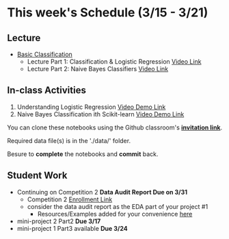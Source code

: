 # This week's Schedule (3/15 - 3/21)

## Lecture
+ [Basic Classification](https://docs.google.com/presentation/d/1LhrVq2Q9fnH5fU-X859qA2phK75GMFfhn9Svb7bjSO0/edit?usp=sharing)
  + Lecture Part 1: Classification & Logistic Regression [Video Link](https://www.dropbox.com/s/xyzk8u38dsczcup/classification_log_reg.mp4?dl=0)
  + Lecture Part 2: Naive Bayes Classifiers [Video Link](https://www.dropbox.com/s/k2px6bxaybceppx/naivebayes.mp4?dl=0)

## In-class Activities

1. Understanding Logistic Regression [Video Demo Link](https://www.dropbox.com/s/knmhv17cyfyjvv4/logreg_tutorial.mp4?dl=0)
2. Naive Bayes Classification ith Scikit-learn [Video Demo Link](https://www.dropbox.com/s/74zf423nxofctse/nb_tutorial.mp4?dl=0)

You can clone these notebooks using the Github classroom's [__invitation link__](https://classroom.github.com/a/R8AYmBYB).

Required data file(s) is in the './data/' folder.

Besure to __complete__ the notebooks and __commit__ back.

## Student Work
+ Continuing on Competition 2 __Data Audit Report Due on 3/31__
  + Competition 2 [Enrollment Link]()
  + consider the data audit report as the EDA part of your project #1
    - Resources/Examples added for your convenience [here](https://github.com/DrJieTao/ba545-docs/blob/master/competition2/resources.md)
+ mini-project 2 Part2  __Due 3/17__
+ mini-project 1 Part3 available __Due 3/24__
